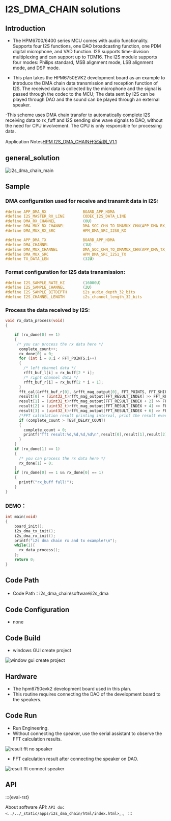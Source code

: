 # I2S_DMA_CHAIN solutions


## Introduction

- The HPM6700/6400 series MCU comes with audio functionality. Supports four I2S functions, one DAO broadcasting function, one PDM digital microphone, and VAD function. I2S supports time-division multiplexing and can support up to TDM16. The I2S module supports four modes: Philips standard, MSB alignment mode, LSB alignment mode, and DSP mode.

- This plan takes the HPM6750EVK2 development board as an example to introduce the DMA chain data transmission and reception function of I2S. The received data is collected by the microphone and the signal is passed through the codec to the MCU; The data sent by I2S can be played through DAO and the sound can be played through an external speaker.

-This scheme uses DMA chain transfer to automatically complete I2S receiving data to rx_fuff and I2S sending sine wave signals to DAO, without the need for CPU involvement. The CPU is only responsible for processing data.

Application Notes[HPM I2S_DMA_CHAIN开发案例_V1.1](doc/HPM_I2S_DMA_CHAIN开发案例_V1.1.pdf)


## general_solution

![i2s_dma_chain_main](doc/api/assets/I2S_DMA_CHAIN_main.png)

## Sample

### DMA configuration used for receive and transmit data in I2S:

```c
#define APP_DMA_RX                BOARD_APP_HDMA
#define I2S_MASTER_RX_LINE        CODEC_I2S_DATA_LINE
#define DMA_RX_CHANNEL            (0U)
#define DMA_MUX_RX_CHANNEL        DMA_SOC_CHN_TO_DMAMUX_CHN(APP_DMA_RX, DMA_RX_CHANNEL)
#define DMA_MUX_RX_SRC            HPM_DMA_SRC_I2S0_RX

#define APP_DMA_TX                BOARD_APP_HDMA
#define DMA_CHANNEL               (1U)
#define DMA_MUX_CHANNEL           DMA_SOC_CHN_TO_DMAMUX_CHN(APP_DMA_TX, DMA_CHANNEL)
#define DMA_MUX_SRC               HPM_DMA_SRC_I2S1_TX
#define TX_DATA_LEN               (32U)
```

### Format configuration for I2S data transmission:
```c
#define I2S_SAMPLE_RATE_HZ        (16000U)
#define I2S_SAMPLE_CHANNEL        (2U)
#define I2S_SAMPLE_BITDEPTH       i2s_audio_depth_32_bits
#define I2S_CHANNEL_LENGTH        i2s_channel_length_32_bits

```

### Process the data received by I2S:
```c
void rx_data_process(void)
{

    if (rx_done[0] == 1)
    {
     /* you can process the rx data here */
      complete_count++;
      rx_done[0] = 0;
      for (int i = 0;i < FFT_POINTS;i++)
      {
        /* left channel data */
        rfft_buf_l[i] = rx_buff[2 * i];
        /* right channel data */
        rfft_buf_r[i] = rx_buff[2 * i + 1];
      }
      fft_cal(&rfft_buf_r[0], &rfft_mag_output[0], FFT_POINTS, FFT_SHIFT);
      result[0] = (uint32_t)rfft_mag_output[FFT_RESULT_INDEX] >> FFT_RESULT_SHIFT;
      result[1] = (uint32_t)rfft_mag_output[FFT_RESULT_INDEX + 2] >> FFT_RESULT_SHIFT;
      result[2] = (uint32_t)rfft_mag_output[FFT_RESULT_INDEX + 4] >> FFT_RESULT_SHIFT;
      result[3] = (uint32_t)rfft_mag_output[FFT_RESULT_INDEX + 6] >> FFT_RESULT_SHIFT;
      /*FFT calculation result printing interval, print the result every 20 calculations, for testing purposes only.*/
      if (complete_count > TEST_DELAY_COUNT)
      {
        complete_count = 0;
        printf("fft result:%d,%d,%d,%d\n",result[0],result[1],result[2],result[3]);         
      }
    }
    if (rx_done[1] == 1)
    {
      /* you can process the rx data here */
      rx_done[1] = 0;
    }
    if (rx_done[0] == 1 && rx_done[0] == 1)
    {
      printf("rx_buff full!");
    }
}
```

### DEMO：
```c
int main(void)
{
    board_init();
    i2s_dma_tx_init();
    i2s_dma_rx_init();
    printf("i2s dma chain rx and tx example!\n");
    while(1){
      rx_data_process();
    };
    return 0;
}
```


## Code Path

- Code Path：i2s_dma_chain\software\i2s_dma


## Code Configuration

- none

## Code Build

- windows GUI create project  

![window gui create project](doc/api/assets/i2s_dma_chain_build.png)

## Hardware
- The hpm6750evk2 development board used in this plan.
- This routine requires connecting the DAO of the development board to the speakers.


## Code Run

- Run Engineering.
- Without connecting the speaker, use the serial assistant to observe the FFT calculation results.

![result fft no speaker](doc/api/assets/result_fft_no_speaker.png)


- FFT calculation result after connecting the speaker on DAO.

![result fft connect speaker](doc/api/assets/result_fft_connect_speaker.png)

## API

:::{eval-rst}

About software API: `API doc <../../_static/apps/i2s_dma_chain/html/index.html>`_ 。
:::